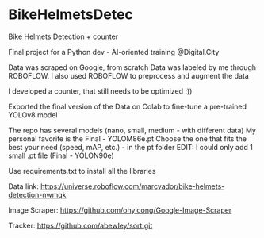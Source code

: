 # BikeHelmetsDetec
Bike Helmets Detection + counter

Final project for a Python dev - AI-oriented training @Digital.City

Data was scraped on Google, from scratch
Data was labeled by me through ROBOFLOW. I also used ROBOFLOW to preprocess and augment the data

I developed a counter, that still needs to be optimized :))

Exported the final version of the Data on Colab to fine-tune a pre-trained YOLOv8 model 

The repo has several models (nano, small, medium - with different data)
My personal favorite is the Final - YOLOM86e.pt
Choose the one that fits the best your need (speed, mAP, etc.) - in the pt folder
EDIT: I could only add 1 small .pt file (Final - YOLON90e)

Use requirements.txt to install all the libraries

Data link: https://universe.roboflow.com/marcvador/bike-helmets-detection-nwmqk

Image Scraper: https://github.com/ohyicong/Google-Image-Scraper

Tracker: https://github.com/abewley/sort.git
